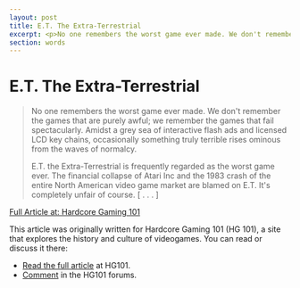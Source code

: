 ```yaml
---
layout: post
title: E.T. The Extra-Terrestrial
excerpt: <p>No one remembers the worst game ever made. We don't remember the games that are purely awful; we remember the games that fail spectacularly. Amidst a grey sea of interactive flash ads and licensed LCD key chains, occasionally something truly terrible rises ominous from the waves of normalcy [&nbsp;.&nbsp;.&nbsp;.&nbsp;]</p> <p class="content_full_link"><a href="http://www.hardcoregaming101.net/e-t-the-extra-terrestrial/">Full Article at: Hardcore Gaming 101</a>
section: words
---
```


# E.T. The Extra-Terrestrial

<blockquote><p>No one remembers the worst game ever made. We don't remember the games that are purely awful; we remember the games that fail spectacularly. Amidst a grey sea of interactive flash ads and licensed LCD key chains, occasionally something truly terrible rises ominous from the waves of normalcy.</p>
<p>E.T. the Extra-Terrestrial is frequently regarded as the worst game ever. The financial collapse of Atari Inc and the 1983 crash of the entire North American video game market are blamed on E.T. It's completely unfair of course. [&nbsp;.&nbsp;.&nbsp;.&nbsp;]</p></blockquote>
<p class="content_full_link"><a href="http://www.hardcoregaming101.net/e-t-the-extra-terrestrial/">Full Article at: Hardcore Gaming 101</a>
  
<p>  
This article was originally written for Hardcore Gaming 101 (HG 101), a site that explores the history and culture of videogames. You can read or discuss it there:
</p>

<ul>
<li><a href="http://www.hardcoregaming101.net/e-t-the-extra-terrestrial/">Read the full article</a> at HG101.</li>
<li><a href="https://hg101.proboards.com/thread/10433/et-extra-terrestrial">Comment</a> in the HG101 forums.</li>
</ul>

